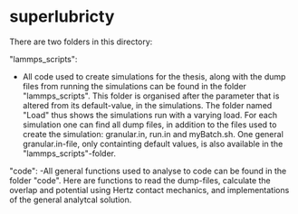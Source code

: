 # superlubricty
There are two folders in this directory:

"lammps_scripts":
- All code used to create simulations for the thesis, along with the dump files from running the simulations can be found in the folder "lammps_scripts". This folder is organised after the parameter that is altered from its default-value, in the simulations. The folder named "Load" thus shows the simulations run with a varying load. For each simulation one can find all dump files, in addition to the files used to create the simulation: granular.in, run.in and myBatch.sh. One general granular.in-file, only containting default values, is also available in the "lammps_scripts"-folder.

"code":
-All general functions used to analyse to code can be found in the folder "code". Here are functions to read the dump-files, calculate the overlap and potential using Hertz contact mechanics, and implementations of the general analytcal solution. 